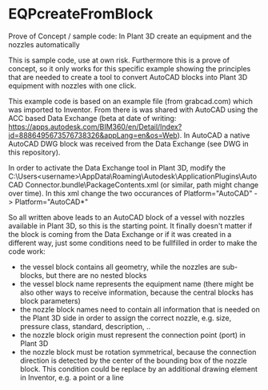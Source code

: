 # EQPcreateFromBlock
Prove of Concept / sample code: In Plant 3D create an equipment and the nozzles automatically

This is sample code, use at own risk. Furthermore this is a prove of concept, so it only works for this specific example showing the principles that are needed to create a tool to convert AutoCAD blocks into Plant 3D equipment with nozzles with one click.

This example code is based on an example file (from grabcad.com) which was imported to Inventor. From there is was shared with AutoCAD using the ACC based Data Exchange (beta at date of writing: https://apps.autodesk.com/BIM360/en/Detail/Index?id=8886495673576738326&appLang=en&os=Web). In AutoCAD a native AutoCAD DWG block was received from the Data Exchange (see DWG in this repository).

In order to activate the Data Exchange tool in Plant 3D, modify the C:\Users\<username>\AppData\Roaming\Autodesk\ApplicationPlugins\AutoCAD Connector.bundle\PackageContents.xml (or similar, path might change over time). In this xml change the two occurances of Platform="AutoCAD" -> Platform="AutoCAD*"

So all written above leads to an AutoCAD block of a vessel with nozzles available in Plant 3D, so this is the starting point. It finally doesn't matter if the block is coming from the Data Exchange or if it was created in a different way, just some conditions need to be fullfilled in order to make the code work:

- the vessel block contains all geometry, while the nozzles are sub-blocks, but there are no nested blocks
- the vessel block name represents the equipment name (there might be also other ways to receive information, because the central blocks has block parameters)
- the nozzle block names need to contain all information that is needed on the Plant 3D side in order to assign the correct nozzle, e.g. size, pressure class, standard, description, ..
- the nozzle block origin must represent the connection point (port) in Plant 3D
- the nozzle block must be rotation symmetrical, because the connection direction is detected by the center of the bounding box of the nozzle block. This condition could be replace by an additional drawing element in Inventor, e.g. a point or a line



